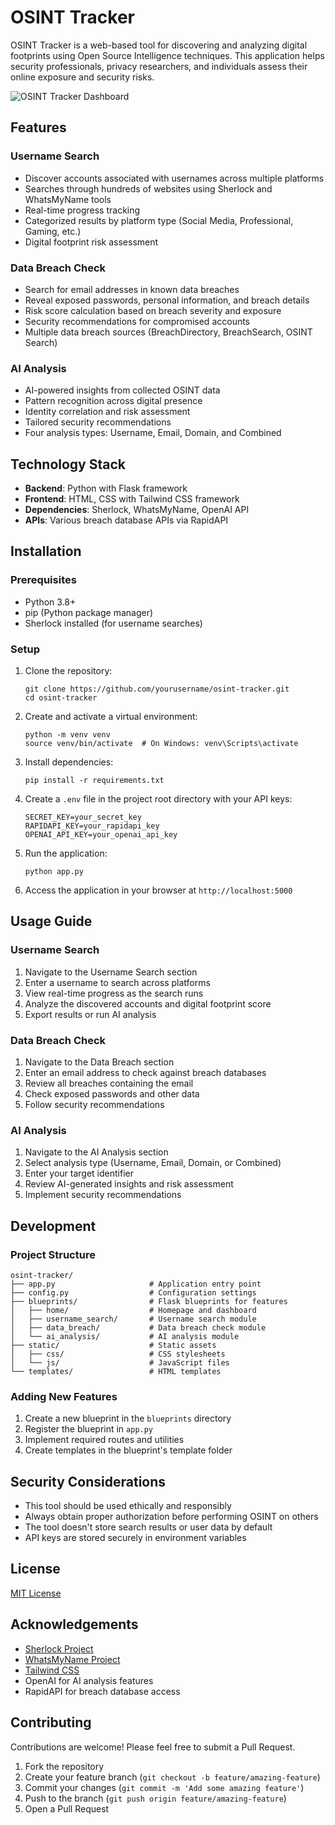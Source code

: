 # OSINT Tracker

OSINT Tracker is a web-based tool for discovering and analyzing digital footprints using Open Source Intelligence techniques. This application helps security professionals, privacy researchers, and individuals assess their online exposure and security risks.

![OSINT Tracker Dashboard](https://placeholder.pics/svg/800x400/3B82F6-8B5CF6/FFFFFF/OSINT%20Tracker%20Dashboard)

## Features

### Username Search
- Discover accounts associated with usernames across multiple platforms
- Searches through hundreds of websites using Sherlock and WhatsMyName tools
- Real-time progress tracking
- Categorized results by platform type (Social Media, Professional, Gaming, etc.)
- Digital footprint risk assessment

### Data Breach Check
- Search for email addresses in known data breaches
- Reveal exposed passwords, personal information, and breach details
- Risk score calculation based on breach severity and exposure
- Security recommendations for compromised accounts
- Multiple data breach sources (BreachDirectory, BreachSearch, OSINT Search)

### AI Analysis
- AI-powered insights from collected OSINT data
- Pattern recognition across digital presence
- Identity correlation and risk assessment
- Tailored security recommendations
- Four analysis types: Username, Email, Domain, and Combined

## Technology Stack

- **Backend**: Python with Flask framework
- **Frontend**: HTML, CSS with Tailwind CSS framework
- **Dependencies**: Sherlock, WhatsMyName, OpenAI API
- **APIs**: Various breach database APIs via RapidAPI

## Installation

### Prerequisites

- Python 3.8+
- pip (Python package manager)
- Sherlock installed (for username searches)

### Setup

1. Clone the repository:
   ```
   git clone https://github.com/yourusername/osint-tracker.git
   cd osint-tracker
   ```

2. Create and activate a virtual environment:
   ```
   python -m venv venv
   source venv/bin/activate  # On Windows: venv\Scripts\activate
   ```

3. Install dependencies:
   ```
   pip install -r requirements.txt
   ```

4. Create a `.env` file in the project root directory with your API keys:
   ```
   SECRET_KEY=your_secret_key
   RAPIDAPI_KEY=your_rapidapi_key
   OPENAI_API_KEY=your_openai_api_key
   ```

5. Run the application:
   ```
   python app.py
   ```

6. Access the application in your browser at `http://localhost:5000`

## Usage Guide

### Username Search

1. Navigate to the Username Search section
2. Enter a username to search across platforms
3. View real-time progress as the search runs
4. Analyze the discovered accounts and digital footprint score
5. Export results or run AI analysis

### Data Breach Check

1. Navigate to the Data Breach section
2. Enter an email address to check against breach databases
3. Review all breaches containing the email
4. Check exposed passwords and other data
5. Follow security recommendations

### AI Analysis

1. Navigate to the AI Analysis section
2. Select analysis type (Username, Email, Domain, or Combined)
3. Enter your target identifier
4. Review AI-generated insights and risk assessment
5. Implement security recommendations

## Development

### Project Structure

```
osint-tracker/
├── app.py                     # Application entry point
├── config.py                  # Configuration settings
├── blueprints/                # Flask blueprints for features
│   ├── home/                  # Homepage and dashboard 
│   ├── username_search/       # Username search module
│   ├── data_breach/           # Data breach check module
│   └── ai_analysis/           # AI analysis module
├── static/                    # Static assets
│   ├── css/                   # CSS stylesheets
│   └── js/                    # JavaScript files
└── templates/                 # HTML templates
```

### Adding New Features

1. Create a new blueprint in the `blueprints` directory
2. Register the blueprint in `app.py`
3. Implement required routes and utilities
4. Create templates in the blueprint's template folder

## Security Considerations

- This tool should be used ethically and responsibly
- Always obtain proper authorization before performing OSINT on others
- The tool doesn't store search results or user data by default
- API keys are stored securely in environment variables

## License

[MIT License](LICENSE)

## Acknowledgements

- [Sherlock Project](https://github.com/sherlock-project/sherlock)
- [WhatsMyName Project](https://github.com/WebBreacher/WhatsMyName)
- [Tailwind CSS](https://tailwindcss.com/)
- OpenAI for AI analysis features
- RapidAPI for breach database access

## Contributing

Contributions are welcome! Please feel free to submit a Pull Request.

1. Fork the repository
2. Create your feature branch (`git checkout -b feature/amazing-feature`)
3. Commit your changes (`git commit -m 'Add some amazing feature'`)
4. Push to the branch (`git push origin feature/amazing-feature`)
5. Open a Pull Request